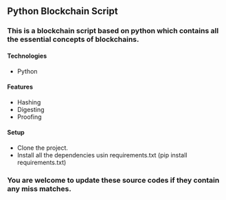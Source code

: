 ## Python Blockchain Script

### This is a blockchain script based on python which contains all the essential concepts of blockchains.

#### Technologies
* Python

#### Features
* Hashing
* Digesting
* Proofing

#### Setup
* Clone the project.
* Install all the dependencies usin requirements.txt (pip install requirements.txt)

### You are welcome to update these source codes if they contain any miss matches.